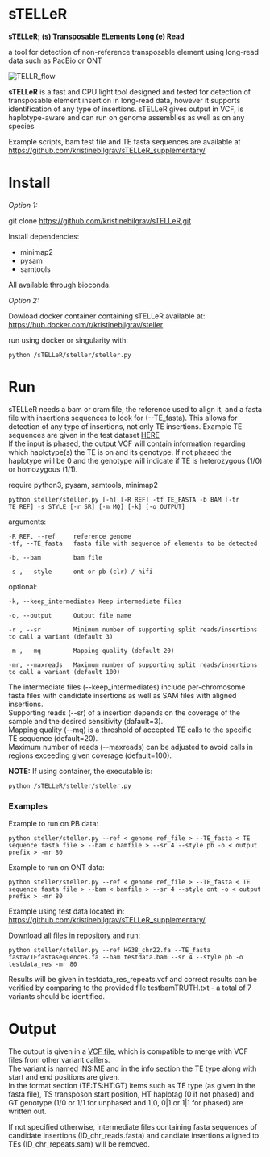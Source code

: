# sTELLeR

**sTELLeR; (s) Transposable ELements Long (e) Read**

a tool for detection of non-reference transposable element using long-read data such as PacBio or ONT

![TELLR_flow](https://github.com/user-attachments/assets/ac9d5989-b56f-4356-8a91-7ab51ef6392d)

**sTELLeR** is a fast and CPU light tool designed and tested for detection of transposable element insertion in long-read data, however it supports identification of any type of insertions. 
sTELLeR gives output in VCF, is haplotype-aware and can run on genome assemblies as well as on any species

Example scripts, bam test file and TE fasta sequences are available at https://github.com/kristinebilgrav/sTELLeR_supplementary/

# Install

*Option 1:*

git clone https://github.com/kristinebilgrav/sTELLeR.git

Install dependencies: 
- minimap2 
- pysam
- samtools 

All available through bioconda. 

*Option 2:* 

Dowload docker container containing sTELLeR available at:
https://hub.docker.com/r/kristinebilgrav/steller

run using docker or singularity with:

    python /sTELLeR/steller/steller.py 

# Run

sTELLeR needs a bam or cram file, the reference used to align it, and a fasta file with insertions sequences to look for (--TE_fasta). This allows for detection of any type of insertions, not only TE insertions.
Example TE sequences are given in the test dataset [HERE](https://github.com/kristinebilgrav/sTELLeR_supplementary/) \
If the input is phased, the output VCF will contain information regarding which haplotype(s) the TE is on and its genotype. If not phased the haplotype will be 0 and the genotype will indicate if TE is heterozygous (1/0) or homozygous (1/1).

require python3, pysam, samtools, minimap2 

    python steller/steller.py [-h] [-R REF] -tf TE_FASTA -b BAM [-tr TE_REF] -s STYLE [-r SR] [-m MQ] [-k] [-o OUTPUT]

  arguments:

    -R REF, --ref     reference genome
    -tf, --TE_fasta   fasta file with sequence of elements to be detected
                          
    -b, --bam         bam file
                         
    -s , --style      ont or pb (clr) / hifi
                          
  
  optional: 
  
    -k, --keep_intermediates Keep intermediate files
                        
    -o, --output      Output file name
    
    -r , --sr         Minimum number of supporting split reads/insertions to call a variant (default 3)
    
    -m , --mq         Mapping quality (default 20)
                        
    -mr, --maxreads   Maximum number of supporting split reads/insertions to call a variant (default 100)


The intermediate files (--keep_intermediates) include per-chromosome fasta files with candidate insertions as well as SAM files with aligned insertions. \
Supporting reads (--sr) of a insertion depends on the coverage of the sample and the desired sensitivity (dafault=3).\
Mapping quality (--mq) is a threshold of accepted TE calls to the specific TE sequence (default=20). \
Maximum number of reads (--maxreads) can be adjusted to avoid calls in regions exceeding given coverage (default=100). 



**NOTE:**
If using container, the executable is:

    python /sTELLeR/steller/steller.py 


### Examples 

Example to run on PB data: 

    python steller/steller.py --ref < genome ref_file > --TE_fasta < TE sequence fasta file > --bam < bamfile > --sr 4 --style pb -o < output prefix > -mr 80

Example to run on ONT data: 

    python steller/steller.py --ref < genome ref_file > --TE_fasta < TE sequence fasta file > --bam < bamfile > --sr 4 --style ont -o < output prefix > -mr 80


Example using test data located in: https://github.com/kristinebilgrav/sTELLeR_supplementary/

Download all files in repository and run: 

    python steller/steller.py --ref HG38_chr22.fa --TE_fasta fasta/TEfastasequences.fa --bam testdata.bam --sr 4 --style pb -o testdata_res -mr 80

Results will be given in testdata_res_repeats.vcf and correct results can be verified by comparing to the provided file testbamTRUTH.txt - a total of 7 variants should be identified.  

# Output

The output is given in a [VCF file](https://samtools.github.io/hts-specs/VCFv4.2.pdf), which is compatible to merge with VCF files from other variant callers. \
The variant is named INS:ME and in the info section the TE type along with start and end positions are given. \
In the format section (TE:TS:HT:GT) items such as TE type (as given in the fasta file), TS transposon start position, HT haplotag (0 if not phased) and GT genotype (1/0 or 1/1 for unphased and 1|0, 0|1 or 1|1 for phased) are written out. 

If not specified otherwise, intermediate files containing fasta sequences of candidate insertions (ID_chr_reads.fasta) and candiate insertions aligned to TEs (ID_chr_repeats.sam) will be removed. 

